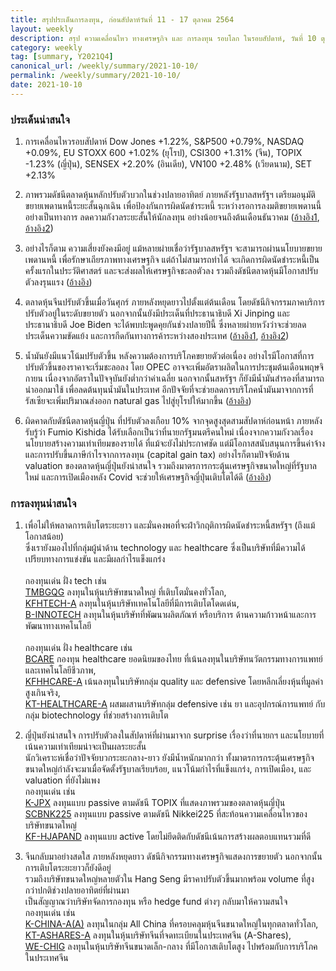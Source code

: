 ```yaml
---
title: สรุปประเด็นการลงทุน, ก่อนสัปดาห์วันที่ 11 - 17 ตุลาคม 2564
layout: weekly
description: สรุป ความเคลื่อนไหว ทางเศรษฐกิจ และ การลงทุน รอบโลก ในรอบสัปดาห์, วันที่ 10 ตุลาคม 2564
category: weekly
tag: [summary, Y2021Q4]
canonical_url: /weekly/summary/2021-10-10/
permalink: /weekly/summary/2021-10-10/
date: 2021-10-10
---
```


### ประเด็นน่าสนใจ

1. การเคลื่อนไหวรอบสัปดาห์ Dow Jones +1.22%, S&P500 +0.79%, NASDAQ +0.09%, EU STOXX 600 +1.02% (ยุโรป), CSI300 +1.31% (จีน), TOPIX -1.23% (ญี่ปุ่น), SENSEX +2.20% (อินเดีย), VN100 +2.48% (เวียดนาม), SET +2.13%

2. ภาพรวมดัชนีตลาดหุ้นหลักปรับตัวบวกในช่วงปลายอาทิตย์ ภายหลังรัฐบาลสหรัฐฯ เตรียมอนุมัติขยายเพดานหนี้ระยะสั้นฉุกเฉิน เพื่อป้องกันการผิดนัดชำระหนี้ ระหว่างรอการลงมติขยายเพดานนี้อย่างเป็นทางการ ลดความกังวลระยะสั้นให้นักลงทุน อย่างน้อยจนถึงต้นเดือนธันวาคม
([อ้างอิง1](https://www.cnbc.com/2021/10/06/mitch-mcconnell-may-offer-short-term-debt-ceiling-extension-following-pressure-from-biden.html), 
[อ้างอิง2](https://www.cnbc.com/2021/10/07/lawmakers-reach-deal-on-short-term-debt-ceiling-increase-schumer-says.html)) 

3. อย่างไรก็ตาม ความเสี่ยงยังคงมีอยู่ แม้หลายผ่ายเชื่อว่ารัฐบาลสหรัฐฯ จะสามารถผ่านนโยบายขยายเพดานหนี้ เพื่อรักษาเถียรภาพทางเศรษฐกิจ แต่ถ้าไม่สามารถทำได้ จะเกิดการผิดนัดชำระหนี้เป็นครั้งแรกในประวัติศาสตร์ และจะส่งผลให้เศรษฐกิจชะลอตัวลง รวมถึงดัชนีตลาดหุ้นมีโอกาสปรับตัวลงรุนแรง 
([อ้างอิง](https://www.cnbc.com/2021/10/07/what-the-deal-on-the-debt-ceiling-means-for-you.html)) 

4. ตลาดหุ้นจีนปรับตัวขึ้นเมื่อวันศุกร์ ภายหลังหยุดยาวไปตั้งแต่ต้นเดือน โดยดัชนีกิจกรรมภาคบริการปรับตัวอยู่ในระดับขยายตัว นอกจากนั้นยังมีประเด็นที่ประธานาธิบดี Xi Jinping และ ประธานาธิบดี Joe Biden จะได้พบปะพูดคุยกันช่วงปลายปีนี้ ซึ่งหลายผ่ายหวังว่าจะช่วยลดประเด็นความขัดแย้ง และการกีดกันทางการค้าระหว่างสองประเทศ
([อ้างอิง1](https://www.cnbc.com/2021/10/08/asia-pacific-stocks-china-market-reopen-samsung-electronics-earnings.html), 
[อ้างอิง2](https://www.cnbc.com/2021/10/06/white-house-says-biden-chinas-xi-jinping-expected-to-meet-virtually-.html)) 

5. น้ำมันยังมีแนวโน้มปรับตัวขึ้น หลังความต้องการบริโภคขยายตัวต่อเนื่อง อย่างไรมีโอกาสที่การปรับตัวขึ้นของราคาจะเริ่มชะลอลง โดย OPEC อาจจะเพิ่มอัตราผลิตในการประชุมต้นเดือนพฤษจิกายน เนื่องจากอัตราในปัจจุบันยังต่ำกว่าค่าเฉลี่ย นอกจากนั้นสหรัฐฯ ก็ยังมีน้ำมันสำรองที่สามารถนำออกมาใช้ เพื่อลดต้นทุนน้ำมันในประเทศ อีกปัจจัยที่จะช่วยลดการบริโภคน้ำมันมาจากการที่รัสเซียจะเพิ่มปริมาณส่งออก natural gas ไปสู่ยุโรปให้มากขึ้น
([อ้างอิง](https://www.reuters.com/business/energy/oil-drops-2nd-session-unexpected-rise-us-inventories-2021-10-07/)) 

6. ผิดคาดกับดัชนีตลาดหุ้นญี่ปุ่น ที่ปรับตัวลงเกือบ 10% จากจุดสูงสุดสามสัปดาห์ก่อนหน้า ภายหลังรับรู้ว่า Fumio Kishida ได้รับเลือกเป็นว่าที่นายกรัฐมนตรีคนใหม่ เนื่องจากความกังวลเรื่องนโยบายสร้างความเท่าเทียมของรายได้ ที่แม้จะยังไม่ประกาศชัด แต่มีโอกาสสนับสนุนการขึ้นค่าจ้าง และการปรับขึ้นภาษีกำไรจากการลงทุน (capital gain tax) อย่างไรก็ตามปัจจัยด้าน valuation ของตลาดหุ้นญี่ปุ่นยังน่าสนใจ รวมถึงมาตรการกระตุ้นเศรษฐกิจขนาดใหญ่ที่รัฐบาลใหม่ และการเปิดเมืองหลัง Covid จะช่วยให้เศรษฐกิจญี่ปุ่นเติบโตได้ดี
([อ้างอิง](https://www.finnomena.com/macroview/japan-kishida-shock/)) 


### การลงทุนน่าสนใจ

1. เพื่อไม่ให้พลาดการเติบโตระยะยาว และมั่นคงพอที่จะฝ่าวิกฤติการผิดนัดชำระหนี้สหรัฐฯ (ถึงแม้โอกาสน้อย)  
ซึ่งเรายังมองไปที่กลุ่มผู้นำด้าน technology และ healthcare ซึ่งเป็นบริษัทที่มีความได้เปรียบทางการแข่งขัน และมีผลกำไรแข็งแกร่ง <br><br>
กองทุนเด่น ฝั่ง tech เช่น  
[TMBGQG](https://www.finnomena.com/fund/TMBGQG) ลงทุนในหุ้นบริษัทขนาดใหญ่ ที่เติบโตมั่นคงทั่วโลก,  
[KFHTECH-A](https://www.finnomena.com/fund/KFHTECH-A) ลงทุนในหุ้นบริษัทเทคโนโลยีที่มีการเติบโตโดดเด่น,  
[B-INNOTECH](https://www.finnomena.com/fund/B-INNOTECH) ลงทุนในหุ้นบริษัทที่พัฒนาผลิตภัณฑ์ หรือบริการ ด้านความก้าวหน้าและการพัฒนาทางเทคโนโลยี <br><br>
กองทุนเด่น ฝั่ง healthcare เช่น  
[BCARE](https://www.finnomena.com/fund/BCARE) กองทุน healthcare ยอดนิยมของไทย ที่เน้นลงทุนในบริษัทนวัตกรรมทางการแพทย์และเทคโนโลยีชีวภาพ,  
[KFHHCARE-A](https://www.finnomena.com/fund/KFHHCARE-A) เน้นลงทุนในบริษัทกลุ่ม quality และ defensive โดยหลีกเลี่ยงหุ้นที่มูลค่าสูงเกินจริง,  
[KT-HEALTHCARE-A](https://www.finnomena.com/fund/KT-HEALTHCARE-A) ผสมผสานบริษัทกลุ่ม defensive เช่น ยา และอุปกรณ์การแพทย์ กับกลุ่ม biotechnology ที่ช่วยสร้างการเติบโต

2. ญี่ปุ่นยังน่าสนใจ การปรับตัวลงในสัปดาห์ที่ผ่านมาจาก surprise เรื่องว่าที่นายกฯ และนโยบายที่เน้นความเท่าเทียมน่าจะเป็นผลระยะสั้น  
นักวิเคราะห์เชื่อว่าปัจจัยบวกระยะกลาง-ยาว ยังมีน้ำหนักมากกว่า ทั้งมาตรการกระตุ้นเศรษฐกิจขนาดใหญ่กำลังจะมาเมื่อจัดตั้งรัฐบาลเรียบร้อย, แนวโน้มกำไรที่แข็งแกร่ง, การเปิดเมือง, และ valuation ที่ยังไม่แพง  
กองทุนเด่น เช่น  
[K-JPX](https://www.finnomena.com/fund/K-JPX) ลงทุนแบบ passive ตามดัชนี TOPIX ที่แสดงภาพรวมของตลาดหุ้นญี่ปุ่น  
[SCBNK225](https://www.finnomena.com/fund/SCBNK225) ลงทุนแบบ passive ตามดัชนี Nikkei225 ที่สะท้อนความเคลื่อนไหวของบริษัทขนาดใหญ่  
[KF-HJAPAND](https://www.finnomena.com/fund/KF-HJAPAND) ลงทุนแบบ active โดยไม่ยึดติดกับดัชนีเน้นการสร้างผลตอบแทนรวมที่ดี


3. จีนกลับมาอย่างสดใส ภายหลังหยุดยาว ดัชนีกิจกรรมทางเศรษฐกิจแสดงการขยายตัว นอกจากนั้นการเติบโตระยะยาวก็ยังดีอยู่  
รวมถึงบริษัทขนาดใหญ่หลายตัวใน Hang Seng มีราคาปรับตัวขึ้นมากพร้อม volume ที่สูงกว่าปกติช่วงปลายอาทิตย์ที่ผ่านมา  
เป็นสัญญาณว่าบริษัทจัดการกองทุน หรือ hedge fund ต่างๆ กลับมาให้ความสนใจ  
กองทุนเด่น เช่น  
[K-CHINA-A(A)](https://www.finnomena.com/fund/K-CHINA-A(A)) ลงทุนในกลุ่ม All China ที่ครอบคลุมหุ้นจีนขนาดใหญ่ในทุกตลาดทั่วโลก,  
[KT-ASHARES-A](https://www.finnomena.com/fund/KT-Ashares-A) ลงทุนในหุ้นบริษัทจีนที่จดทะเบียนในประเทศจีน (A-Shares),  
[WE-CHIG](https://www.finnomena.com/fund/WE-CHIG) ลงทุนในหุ้นบริษัทจีนขนาดเล็ก-กลาง ที่มีโอกาสเติบโตสูง ไปพร้อมกับการบริโภคในประเทศจีน